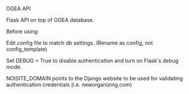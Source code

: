 OGEA API

Flask API on top of OGEA database. 

Before using:

Edit config file to match db settings. 
(Rename as config, not config_template)

Set DEBUG = True to disable authentication and turn on Flask's debug mode.

NOISITE_DOMAIN points to the Django website to be used for validating authentication credentials (i.e. neworganizing.com)

